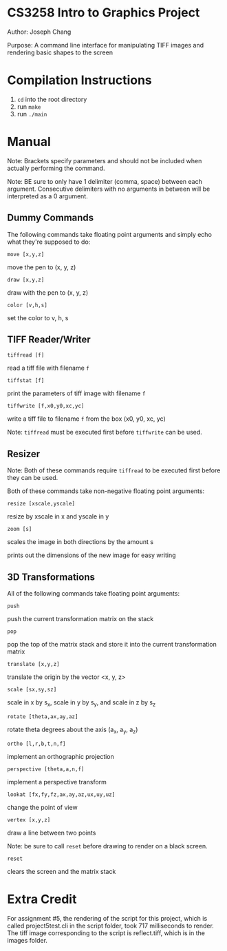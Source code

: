# CS3258 Intro to Graphics Project
Author: Joseph Chang

Purpose: A command line interface for manipulating TIFF images and rendering basic shapes to the screen

# Compilation Instructions
1. `cd` into the root directory
2. run ```make```
3. run ```./main```

# Manual
Note: Brackets specify parameters and should not be included when actually performing the command.

Note: BE sure to only have 1 delimiter (comma, space) between each argument. Consecutive delimiters with no arguments in between will be interpreted as a 0 argument.

## Dummy Commands
The following commands take floating point arguments and simply echo what they're supposed to do:

```
move [x,y,z]
```
move the pen to (x, y, z)

```
draw [x,y,z]
```
draw with the pen to (x, y, z)

```
color [v,h,s]
```
set the color to v, h, s

## TIFF Reader/Writer
```
tiffread [f]
```
read a tiff file with filename `f`

```
tiffstat [f]
```
print the parameters of tiff image with filename `f`

```
tiffwrite [f,x0,y0,xc,yc]
```
write a tiff file to filename `f` from the box (x0, y0, xc, yc)

Note: `tiffread` must be executed first before `tiffwrite` can be used.

## Resizer
Note: Both of these commands require `tiffread` to be executed first before they can be used.


Both of these commands take non-negative floating point arguments:

```
resize [xscale,yscale]
```
resize by xscale in x and yscale in y

```
zoom [s]
```
scales the image in both directions by the amount s

prints out the dimensions of the new image for easy writing

## 3D Transformations
All of the following commands take floating point arguments:
```
push
```
push the current transformation matrix on the stack

```
pop
```
pop the top of the matrix stack and store it into the current transformation matrix

```
translate [x,y,z]
```
translate the origin by the vector <x, y, z>

```
scale [sx,sy,sz]
``` 
scale in x by s<sub>x</sub>, scale in y by s<sub>y</sub>, and scale in z by s<sub>z</sub>

```
rotate [theta,ax,ay,az]
```
rotate theta degrees about the axis (a<sub>x</sub>, a<sub>y</sub>, a<sub>z</sub>)

```
ortho [l,r,b,t,n,f]
```
implement an orthographic projection

```
perspective [theta,a,n,f]
```
implement a perspective transform

```
lookat [fx,fy,fz,ax,ay,az,ux,uy,uz]
```
change the point of view

```
vertex [x,y,z]
```
draw a line between two points

Note: be sure to call `reset` before drawing to render on a black screen.

```
reset
```
clears the screen and the matrix stack


# Extra Credit
  For assignment #5, the rendering of the script for this project, which is called project5test.cli in the script folder, took 717 milliseconds to render.
  The tiff image corresponding to the script is reflect.tiff, which is in the images folder.
